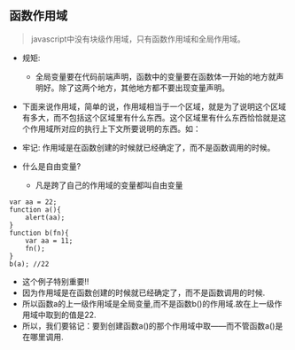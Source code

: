 ## 函数作用域
>javascript中没有块级作用域，只有函数作用域和全局作用域。
+ 规矩:
    - 全局变量要在代码前端声明，函数中的变量要在函数体一开始的地方就声明好。除了这两个地方，其他地方都不要出现变量声明。

+ 下面来说作用域，简单的说，作用域相当于一个区域，就是为了说明这个区域有多大，而不包括这个区域里有什么东西。这个区域里有什么东西恰恰就是这个作用域所对应的执行上下文所要说明的东西。如：

+ 牢记: 作用域是在函数创建的时候就已经确定了，而不是函数调用的时候。

+ 什么是自由变量?
    -  凡是跨了自己的作用域的变量都叫自由变量

```
var aa = 22;
function a(){
    alert(aa);
}
function b(fn){
    var aa = 11;
    fn();
}
b(a); //22
```
+ 这个例子特别重要!!
+ 因为作用域是在函数创建的时候就已经确定了，而不是函数调用的时候.
+ 所以函数a的上一级作用域是全局变量,而不是函数b()的作用域.故在上一级作用域中取到的值是22.
+ 所以，我们要铭记：要到创建函数a()的那个作用域中取——而不管函数a()是在哪里调用.